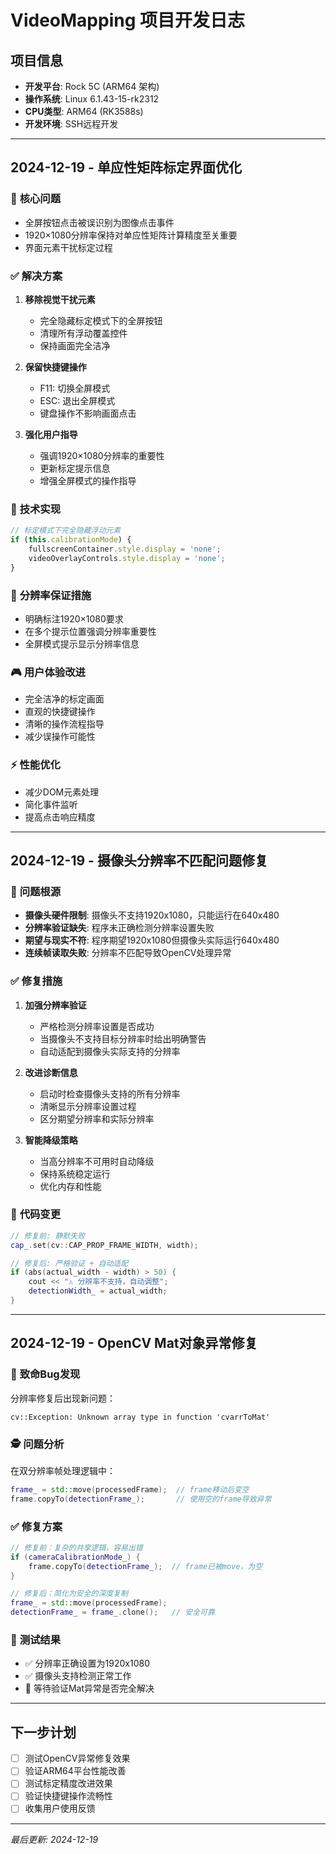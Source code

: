 # VideoMapping 项目开发日志

## 项目信息
- **开发平台**: Rock 5C (ARM64 架构)
- **操作系统**: Linux 6.1.43-15-rk2312
- **CPU类型**: ARM64 (RK3588s)
- **开发环境**: SSH远程开发

---

## 2024-12-19 - 单应性矩阵标定界面优化

### 🎯 **核心问题**
- 全屏按钮点击被误识别为图像点击事件
- 1920×1080分辨率保持对单应性矩阵计算精度至关重要
- 界面元素干扰标定过程

### ✅ **解决方案**
1. **移除视觉干扰元素**
   - 完全隐藏标定模式下的全屏按钮
   - 清理所有浮动覆盖控件
   - 保持画面完全洁净

2. **保留快捷键操作**
   - F11: 切换全屏模式
   - ESC: 退出全屏模式
   - 键盘操作不影响画面点击

3. **强化用户指导**
   - 强调1920×1080分辨率的重要性
   - 更新标定提示信息
   - 增强全屏模式的操作指导

### 🔧 **技术实现**
```javascript
// 标定模式下完全隐藏浮动元素
if (this.calibrationMode) {
    fullscreenContainer.style.display = 'none';
    videoOverlayControls.style.display = 'none';
}
```

### 📐 **分辨率保证措施**
- 明确标注1920×1080要求
- 在多个提示位置强调分辨率重要性
- 全屏模式提示显示分辨率信息

### 🎮 **用户体验改进**
- 完全洁净的标定画面
- 直观的快捷键操作
- 清晰的操作流程指导
- 减少误操作可能性

### ⚡ **性能优化**
- 减少DOM元素处理
- 简化事件监听
- 提高点击响应精度

---

## 2024-12-19 - 摄像头分辨率不匹配问题修复

### 🚨 **问题根源**
- **摄像头硬件限制**: 摄像头不支持1920x1080，只能运行在640x480
- **分辨率验证缺失**: 程序未正确检测分辨率设置失败
- **期望与现实不符**: 程序期望1920x1080但摄像头实际运行640x480
- **连续帧读取失败**: 分辨率不匹配导致OpenCV处理异常

### ✅ **修复措施**
1. **加强分辨率验证**
   - 严格检测分辨率设置是否成功
   - 当摄像头不支持目标分辨率时给出明确警告
   - 自动适配到摄像头实际支持的分辨率

2. **改进诊断信息**
   - 启动时检查摄像头支持的所有分辨率
   - 清晰显示分辨率设置过程
   - 区分期望分辨率和实际分辨率

3. **智能降级策略**
   - 当高分辨率不可用时自动降级
   - 保持系统稳定运行
   - 优化内存和性能

### 🔧 **代码变更**
```cpp
// 修复前: 静默失败
cap_.set(cv::CAP_PROP_FRAME_WIDTH, width);

// 修复后: 严格验证 + 自动适配
if (abs(actual_width - width) > 50) {
    cout << "⚠️ 分辨率不支持，自动调整";
    detectionWidth_ = actual_width;
}
```

---

## 2024-12-19 - OpenCV Mat对象异常修复

### 🐛 **致命Bug发现**
分辨率修复后出现新问题：
```
cv::Exception: Unknown array type in function 'cvarrToMat'
```

### 🕵️ **问题分析**
在双分辨率帧处理逻辑中：
```cpp
frame_ = std::move(processedFrame);  // frame移动后变空
frame.copyTo(detectionFrame_);       // 使用空的frame导致异常
```

### ✅ **修复方案**
```cpp
// 修复前：复杂的共享逻辑，容易出错
if (cameraCalibrationMode_) {
    frame.copyTo(detectionFrame_);  // frame已被move，为空
}

// 修复后：简化为安全的深度复制
frame_ = std::move(processedFrame);
detectionFrame_ = frame_.clone();   // 安全可靠
```

### 🎯 **测试结果**
- ✅ 分辨率正确设置为1920x1080
- ✅ 摄像头支持检测正常工作
- 🔄 等待验证Mat异常是否完全解决

---

## 下一步计划
- [ ] 测试OpenCV异常修复效果
- [ ] 验证ARM64平台性能改善
- [ ] 测试标定精度改进效果
- [ ] 验证快捷键操作流畅性
- [ ] 收集用户使用反馈

---

*最后更新: 2024-12-19* 